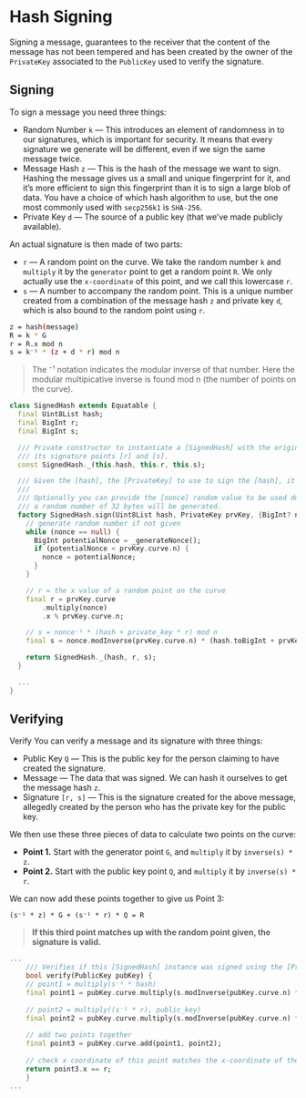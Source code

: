 # Hash Signing

Signing a message, guarantees to the receiver that the content of the message has not been tempered and has been created by the owner of the `PrivateKey` associated to the `PublicKey` used to verify the signature.

## Signing

To sign a message you need three things:

- Random Number `k` — This introduces an element of randomness in to our signatures, which is important for security. It means that every signature we generate will be different, even if we sign the same message twice.
- Message Hash `z` — This is the hash of the message we want to sign. Hashing the message gives us a small and unique fingerprint for it, and it’s more efficient to sign this fingerprint than it is to sign a large blob of data. You have a choice of which hash algorithm to use, but the one most commonly used with `secp256k1` is `SHA-256`.
- Private Key `d` — The source of a public key (that we’ve made publicly available).

An actual signature is then made of two parts:

- `r` — A random point on the curve. We take the random number `k` and `multiply` it by the `generator` point to get a random point `R`. We only actually use the `x-coordinate` of this point, and we call this lowercase `r`.
- `s` — A number to accompany the random point. This is a unique number created from a combination of the message hash `z` and private key `d`, which is also bound to the random point using `r`.

```bash
z = hash(message)
R = k * G
r = R.x mod n 
s = k⁻¹ * (z + d * r) mod n
```

> The ⁻¹ notation indicates the modular inverse of that number. Here the modular multipicative inverse is found mod n (the number of points on the curve).

```dart
class SignedHash extends Equatable {
  final Uint8List hash;
  final BigInt r;
  final BigInt s;

  /// Private constructor to instantiate a [SignedHash] with the original message as [hash] and
  /// its signature points [r] and [s].
  const SignedHash._(this.hash, this.r, this.s);

  /// Given the [hash], the [PrivateKey] to use to sign the [hash], it creates an instance of [SignedHash].
  ///
  /// Optionally you can provide the [nonce] random value to be used during the signing, if not provided
  /// a random number of 32 bytes will be generated.
  factory SignedHash.sign(Uint8List hash, PrivateKey prvKey, {BigInt? nonce}) {
    // generate random number if not given
    while (nonce == null) {
      BigInt potentialNonce = _generateNonce();
      if (potentialNonce < prvKey.curve.n) {
        nonce = potentialNonce;
      }
    }

    // r = the x value of a random point on the curve
    final r = prvKey.curve
        .multiply(nonce)
        .x % prvKey.curve.n;

    // s = nonce⁻¹ * (hash + private_key * r) mod n
    final s = nonce.modInverse(prvKey.curve.n) * (hash.toBigInt + prvKey.value.toBigInt * r) % prvKey.curve.n;

    return SignedHash._(hash, r, s);
  }

  ...
}
```

## Verifying

Verify
You can verify a message and its signature with three things:

- Public Key `Q` — This is the public key for the person claiming to have created the signature.
- Message — The data that was signed. We can hash it ourselves to get the message hash `z`.
- Signature `[r, s]` — This is the signature created for the above message, allegedly created by the person who has the private key for the public key.

We then use these three pieces of data to calculate two points on the curve:

- **Point 1.** Start with the generator point `G`, and `multiply` it by `inverse(s) * z`.
- **Point 2.** Start with the public key point `Q`, and `multiply` it by `inverse(s) * r`.

We can now add these points together to give us Point 3:

`(s⁻¹ * z) * G + (s⁻¹ * r) * Q = R`

> **If this third point matches up with the random point given, the signature is valid.**

```dart
...
    /// Verifies if this [SignedHash] instance was signed using the [PrivateKey] associated to the passed [PublicKey].
    bool verify(PublicKey pubKey) {
    // point1 = multiply(s⁻¹ * hash)
    final point1 = pubKey.curve.multiply(s.modInverse(pubKey.curve.n) * hash.toBigInt);
    
    // point2 = multiply((s⁻¹ * r), public_key)
    final point2 = pubKey.curve.multiply(s.modInverse(pubKey.curve.n) * r, generator: pubKey.point);
    
    // add two points together
    final point3 = pubKey.curve.add(point1, point2);
    
    // check x coordinate of this point matches the x-coordinate of the random point given
    return point3.x == r;
    }
...
```